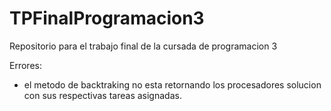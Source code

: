 # TPFinalProgramacion3
Repositorio para el trabajo final de la cursada de programacion 3

Errores:
  * el metodo de backtraking no esta retornando los procesadores solucion con sus respectivas tareas asignadas.
